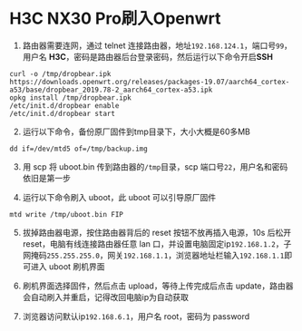 # H3C NX30 Pro刷入Openwrt

1. 路由器需要连网，通过 telnet 连接路由器，地址`192.168.124.1`，端口号`99`，用户名 **H3C**，密码是路由器后台登录密码，然后运行以下命令开启**SSH**
```
curl -o /tmp/dropbear.ipk https://downloads.openwrt.org/releases/packages-19.07/aarch64_cortex-a53/base/dropbear_2019.78-2_aarch64_cortex-a53.ipk
opkg install /tmp/dropbear.ipk
/etc/init.d/dropbear enable
/etc/init.d/dropbear start
```
2. 运行以下命令，备份原厂固件到tmp目录下，大小大概是60多MB
```
dd if=/dev/mtd5 of=/tmp/backup.img
```
3. 用 scp 将 uboot.bin 传到路由器的`/tmp`目录，scp 端口号`22`，用户名和密码依旧是第一步

4. 运行以下命令刷入 uboot，此 uboot 可以引导原厂固件
```
mtd write /tmp/uboot.bin FIP
```
5. 拔掉路由器电源，按住路由器背后的 reset 按钮不放再插入电源，10s 后松开 reset，电脑有线连接路由器任意 lan 口，并设置电脑固定ip`192.168.1.2`，子网掩码`255.255.255.0`，网关`192.168.1.1`，浏览器地址栏输入`192.168.1.1`即可进入 uboot 刷机界面

6. 刷机界面选择固件，然后点击 upload，等待上传完成后点击 update，路由器会自动刷入并重启，记得改回电脑ip为自动获取

7. 浏览器访问默认ip`192.168.6.1`，用户名 root，密码为 password
